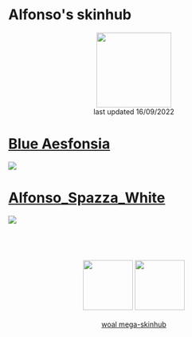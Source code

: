 # Alfonso's skinhub
<p align="center">
<a href="https://osu.ppy.sh/users/7522642">
  <img src="https://a.ppy.sh/7522642"  
       width="150"
       height="150"></a>
<br>
last updated 16/09/2022
</p>

# [Blue Aesfonsia](https://github.com/rudjx3/skins/raw/main/alfonso/Blue%20Aesfonsia.osk)
[![](https://osu.ppy.sh/ss/18134825/c06e)](https://github.com/rudjx3/skins/raw/main/alfonso/Blue%20Aesfonsia.osk)

# [Alfonso_Spazza_White](https://github.com/rudjx3/skins/raw/main/alfonso/Alfonso_Spazza_White.osk)
[![](https://osu.ppy.sh/ss/18134823/ab88)](https://github.com/rudjx3/skins/raw/main/alfonso/Alfonso_Spazza_White.osk)

#
<p align="center">
  <br></br>
  <a href="https://www.twitch.tv/alfonsogamerbro">
  <img src="https://i.imgur.com/HM030lk.png" 
       width="100" 
       height="100"></a>
  <a href="https://www.youtube.com/channel/UCK0ACTJKItTvivPgK6bXIig">
  <img src="https://i.imgur.com/YWbDUUy.png"  
       width="100" 
       height="100"></a>
  <br></br>
  <a href="README.md">woal mega-skinhub</a>
 </p>
